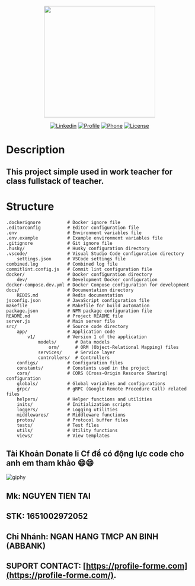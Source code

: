 <p align="center"><a href="https://profile-forme.com" target="_blank"><img src="https://res.cloudinary.com/ecommerce2021/image/upload/v1659065987/avatar/logo_begsn1.png" width="300"></a></p>

<p align="center">
<a href="https://www.linkedin.com/in/tai-nguyen-tien-787545213/"><img src="https://img.icons8.com/color/48/000000/linkedin-circled--v1.png" alt="Linkedin"></a>
<a href="https://profile-forme.surge.sh"><img src="https://img.icons8.com/color/48/000000/internet--v1.png" alt="Profile"></a>
<a href="tel:0798805741"><img src="https://img.icons8.com/color/48/000000/apple-phone.png" alt="Phone"></a>
<a href = "mailto:nguyentientai10@gmail.com"><img src="https://img.icons8.com/fluency/48/000000/send-mass-email.png" alt="License"></a>
</p>

# Description
## This project simple used in work teacher for class fullstack of teacher.

# Structure 

```
.dockerignore          # Docker ignore file
.editorconfig          # Editor configuration file
.env                   # Environment variables file
.env.example           # Example environment variables file
.gitignore             # Git ignore file
.husky/                # Husky configuration directory
.vscode/               # Visual Studio Code configuration directory
    settings.json      # VSCode settings file
combined.log           # Combined log file
commitlint.config.js   # Commit lint configuration file
docker/                # Docker configuration directory
    dev/               # Development Docker configuration
docker-compose.dev.yml # Docker Compose configuration for development
docs/                  # Documentation directory
    REDIS.md           # Redis documentation
jsconfig.json          # JavaScript configuration file
makefile               # Makefile for build automation
package.json           # NPM package configuration file
README.md              # Project README file
server.js              # Main server file
src/                   # Source code directory
    app/               # Application code
        v1/            # Version 1 of the application
            models/       # Data models
                orm/      # ORM (Object-Relational Mapping) files
            services/     # Service layer
            controllers/  # Controllers
    configs/           # Configuration files
    constants/         # Constants used in the project
    cors/              # CORS (Cross-Origin Resource Sharing) configuration
    globals/           # Global variables and configurations
    grpc/              # gRPC (Google Remote Procedure Call) related files
    helpers/           # Helper functions and utilities
    inits/             # Initialization scripts
    loggers/           # Logging utilities
    middlewares/       # Middleware functions
    protos/            # Protocol buffer files
    tests/             # Test files
    utils/             # Utility functions
    views/             # View templates
```

## Tài Khoản Donate li Cf để có động lực code cho anh em tham khảo 😄😄

![giphy](https://3.bp.blogspot.com/-SzGvXn2sTmw/V6k-90GH3ZI/AAAAAAAAIsk/Q678Pil-0kITLPa3fD--JkNdnJVKi_BygCLcB/s1600/cf10-fbc08%2B%25281%2529.gif)

## Mk: NGUYEN TIEN TAI

## STK: 1651002972052

## Chi Nhánh: NGAN HANG TMCP AN BINH (ABBANK)

## SUPORT CONTACT: [https://profile-forme.com](https://profile-forme.com/).
